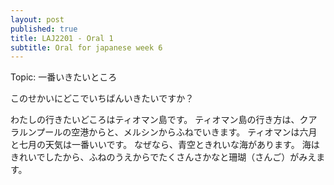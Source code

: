 ```yaml
---
layout: post
published: true
title: LAJ2201 - Oral 1
subtitle: Oral for japanese week 6
---
```

Topic: 一番いきたいところ


このせかいにどこでいちばんいきたいですか？

わたしの行きたいどころはティオマン島です。
ティオマン島の行き方は、クアラルンプールの空港からと、メルシンからふねでいきます。
ティオマンは六月と七月の天気は一番いいです。
なぜなら、青空ときれいな海があります。
海はきれいでしたから、ふねのうえからでたくさんさかなと珊瑚（さんご）がみえます。
